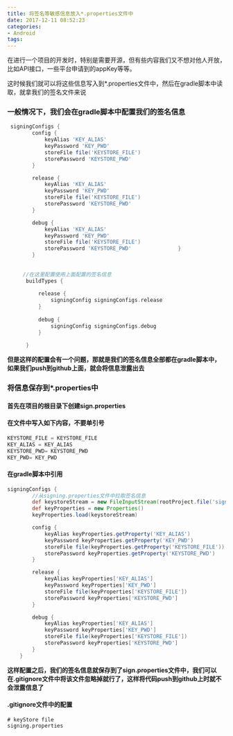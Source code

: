```yaml
---
title: 将签名等敏感信息放入*.properties文件中
date: 2017-12-11 08:52:23
categories:
- Android
tags: 
---
```

在进行一个项目的开发时，特别是需要开源，但有些内容我们又不想对他人开放，比如API接口，一些平台申请到的appKey等等。  

这时候我们就可以将这些信息写入到*.properties文件中，然后在gradle脚本中读取，就拿我们的签名文件来说  

### 一般情况下，我们会在gradle脚本中配置我们的签名信息
```groovy
 signingConfigs {
        config {
            keyAlias 'KEY_ALIAS'
            keyPassword 'KEY_PWD'
            storeFile file('KEYSTORE_FILE')
            storePassword 'KEYSTORE_PWD'
        }

        release {
            keyAlias 'KEY_ALIAS'
            keyPassword 'KEY_PWD'
            storeFile file('KEYSTORE_FILE')
            storePassword 'KEYSTORE_PWD'  
        }

        debug {
            keyAlias 'KEY_ALIAS'
            keyPassword 'KEY_PWD'
            storeFile file('KEYSTORE_FILE')
            storePassword 'KEYSTORE_PWD'               }
        }
        
        
     //在这里配置使用上面配置的签名信息
      buildTypes {
  
          release {
              signingConfig signingConfigs.release
          }
  
          debug {
              signingConfig signingConfigs.debug
          }
  
      }
```
**但是这样的配置会有一个问题，那就是我们的签名信息全部都在gradle脚本中，如果我们push到github上面，就会将信息泄露出去**  
  
### 将信息保存到*.properties中  

#### 首先在项目的根目录下创建sign.properties 

#### 在文件中写入如下内容，不要单引号

```groovy
KEYSTORE_FILE = KEYSTORE_FILE
KEY_ALIAS = KEY_ALIAS
KEYSTORE_PWD= KEYSTORE_PWD
KEY_PWD= KEY_PWD
``` 

#### 在gradle脚本中引用

```groovy
signingConfigs {
        //从signing.properties文件中拉取签名信息
        def keystoreStream = new FileInputStream(rootProject.file('signing.properties'))
        def keyProperties = new Properties()
        keyProperties.load(keystoreStream)

        config {
            keyAlias keyProperties.getProperty('KEY_ALIAS')
            keyPassword keyProperties.getProperty('KEY_PWD')
            storeFile file(keyProperties.getProperty('KEYSTORE_FILE'))
            storePassword keyProperties.getProperty('KEYSTORE_PWD')
        }

        release {
            keyAlias keyProperties['KEY_ALIAS']
            keyPassword keyProperties['KEY_PWD']
            storeFile file(keyProperties['KEYSTORE_FILE'])
            storePassword keyProperties['KEYSTORE_PWD']
        }

        debug {
            keyAlias keyProperties['KEY_ALIAS']
            keyPassword keyProperties['KEY_PWD']
            storeFile file(keyProperties['KEYSTORE_FILE'])
            storePassword keyProperties['KEYSTORE_PWD']
        }
    }
```

**这样配置之后，我们的签名信息就保存到了sign.properties文件中，我们可以在.gitignore文件中将该文件忽略掉就行了，这样将代码push到github上时就不会泄露信息了**  

#### .gitignore文件中的配置
```
# keyStore file
signing.properties
```

